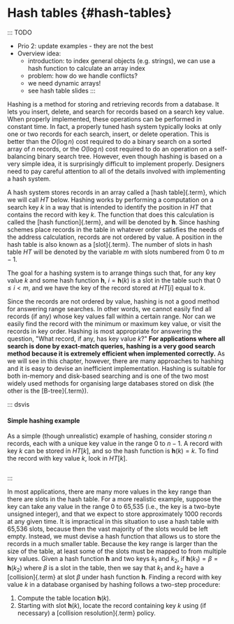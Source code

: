 
# Hash tables {#hash-tables}

::: TODO
- Prio 2: update examples - they are not the best
- Overview idea:
    - introduction: to index general objects (e.g. strings), we can use a hash function to calculate an array index
    - problem: how do we handle conflicts?
    - we need dynamic arrays!
    - see hash table slides
:::

Hashing is a method for storing and retrieving records from a database.
It lets you insert, delete, and search for records based on a search key
value. When properly implemented, these operations can be performed in
constant time. In fact, a properly tuned hash system typically looks at
only one or two records for each search, insert, or delete operation.
This is better than the $O(\log n)$ cost required to do a binary search
on a sorted array of $n$ records, or the $O(\log n)$ cost required to do
an operation on a self-balancing binary search tree. However, even though hashing is
based on a very simple idea, it is surprisingly difficult to implement
properly. Designers need to pay careful attention to all of the details
involved with implementing a hash system.

A hash system stores records in an array called a
[hash table]{.term}, which we will call $\textit{HT}$ below.
Hashing works by performing a computation on a search key $k$ in a way
that is intended to identify the position in $\textit{HT}$ that contains the
record with key $k$. The function that does this calculation is called
the [hash function]{.term}, and will be denoted by $\mathbf{h}$. Since hashing
schemes place records in the table in whatever order satisfies the needs
of the address calculation, records are not ordered by value. A position
in the hash table is also known as a [slot]{.term}. The number of slots in hash table $\textit{HT}$ will be denoted by
the variable $m$ with slots numbered from 0 to $m-1$.

The goal for a hashing system is to arrange things such that, for any
key value $k$ and some hash function $\mathbf{h}$, $i = \mathbf{h}(k)$ is a slot
in the table such that $0 \leq i < m$, and we have the key of the record
stored at $\textit{HT}[i]$ equal to $k$.

Since the records are not ordered by value, hashing is not a good method for answering
range searches. In other words, we cannot easily find all records (if
any) whose key values fall within a certain range. Nor can we easily
find the record with the minimum or maximum key value, or visit the
records in key order. Hashing is most appropriate for answering the
question, "What record, if any, has key value $k$?"
**For applications
where all search is done by exact-match queries, hashing is a very good search
method because it is extremely efficient when implemented correctly.**
As we will see in this chapter, however, there are many approaches
to hashing and it is easy to devise an inefficient implementation.
Hashing is suitable for both in-memory and disk-based searching and is
one of the two most widely used methods for organising large databases
stored on disk (the other is the [B-tree]{.term}).

::: dsvis
#### Simple hashing example

As a simple (though unrealistic) example of hashing, consider storing
$n$ records, each with a unique key value in the range 0 to $n-1$. A
record with key $k$ can be stored in $\textit{HT}[k]$, and so the hash function
is $\mathbf{h}(k) = k$. To find the record with key value $k$, look in $\textit{HT}[k]$.

``` {.jsav-animation src="Hashing/hashIntroCON.js" links="Hashing/hashIntroCON.css" name="Hashing Intro Slideshow"}
```
:::

In most applications, there are many more values in the key range than
there are slots in the hash table. For a more realistic example, suppose
the key can take any value in the range 0 to 65,535 (i.e., the key is a
two-byte unsigned integer), and that we expect to store approximately
1000 records at any given time. It is impractical in this situation to
use a hash table with 65,536 slots, because then the vast majority of
the slots would be left empty. Instead, we must devise a hash function
that allows us to store the records in a much smaller table. Because the
key range is larger than the size of the table, at least some of the
slots must be mapped to from multiple key values. Given a hash function
**h** and two keys $k_1$ and $k_2$, if
$\mathbf{h}(k_1) = \beta = \mathbf{h}(k_2)$ where $\beta$ is a slot in
the table, then we say that $k_1$ and $k_2$ have a
[collision]{.term} at slot $\beta$ under hash function **h**.
Finding a record with key value $k$ in a database organised by hashing
follows a two-step procedure:

1.  Compute the table location $\mathbf{h}(k)$.
2.  Starting with slot $\mathbf{h}(k)$, locate the record containing key
    $k$ using (if necessary) a
    [collision resolution]{.term} policy.
